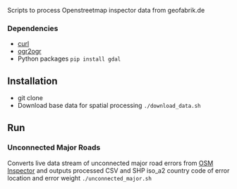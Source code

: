 Scripts to process Openstreetmap inspector data from geofabrik.de

### Dependencies
- [curl](http://curl.haxx.se/download.html)
- [ogr2ogr](http://trac.osgeo.org/gdal/wiki/DownloadingGdalBinaries)
- Python packages ```pip install gdal```

## Installation
- git clone
- Download base data for spatial processing ```./download_data.sh```

## Run
### Unconnected Major Roads
Converts live data stream of unconnected major road errors from [OSM Inspector]() and outputs processed CSV and SHP iso_a2 country code of error location and error weight 
```./unconnected_major.sh```
